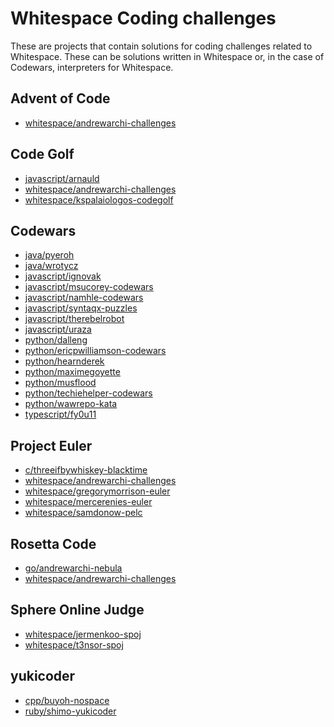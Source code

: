 # Whitespace Coding challenges

<!-- Generated by tools/generate_challenges.jq; DO NOT EDIT. -->

These are projects that contain solutions for coding challenges related
to Whitespace. These can be solutions written in Whitespace or, in the
case of Codewars, interpreters for Whitespace.

## Advent of Code

- [whitespace/andrewarchi-challenges](whitespace/andrewarchi-challenges.json)

## Code Golf

- [javascript/arnauld](javascript/arnauld.json)
- [whitespace/andrewarchi-challenges](whitespace/andrewarchi-challenges.json)
- [whitespace/kspalaiologos-codegolf](whitespace/kspalaiologos-codegolf.json)

## Codewars

- [java/pyeroh](java/pyeroh.json)
- [java/wrotycz](java/wrotycz.json)
- [javascript/ignovak](javascript/ignovak.json)
- [javascript/msucorey-codewars](javascript/msucorey-codewars.json)
- [javascript/namhle-codewars](javascript/namhle-codewars.json)
- [javascript/syntaqx-puzzles](javascript/syntaqx-puzzles.json)
- [javascript/therebelrobot](javascript/therebelrobot.json)
- [javascript/uraza](javascript/uraza.json)
- [python/dalleng](python/dalleng.json)
- [python/ericpwilliamson-codewars](python/ericpwilliamson-codewars.json)
- [python/hearnderek](python/hearnderek.json)
- [python/maximegoyette](python/maximegoyette.json)
- [python/musflood](python/musflood.json)
- [python/techiehelper-codewars](python/techiehelper-codewars.json)
- [python/wawrepo-kata](python/wawrepo-kata.json)
- [typescript/fy0u11](typescript/fy0u11.json)

## Project Euler

- [c/threeifbywhiskey-blacktime](c/threeifbywhiskey-blacktime.json)
- [whitespace/andrewarchi-challenges](whitespace/andrewarchi-challenges.json)
- [whitespace/gregorymorrison-euler](whitespace/gregorymorrison-euler.json)
- [whitespace/mercerenies-euler](whitespace/mercerenies-euler.json)
- [whitespace/samdonow-pelc](whitespace/samdonow-pelc.json)

## Rosetta Code

- [go/andrewarchi-nebula](go/andrewarchi-nebula.json)
- [whitespace/andrewarchi-challenges](whitespace/andrewarchi-challenges.json)

## Sphere Online Judge

- [whitespace/jermenkoo-spoj](whitespace/jermenkoo-spoj.json)
- [whitespace/t3nsor-spoj](whitespace/t3nsor-spoj.json)

## yukicoder

- [cpp/buyoh-nospace](cpp/buyoh-nospace.json)
- [ruby/shimo-yukicoder](ruby/shimo-yukicoder.json)
